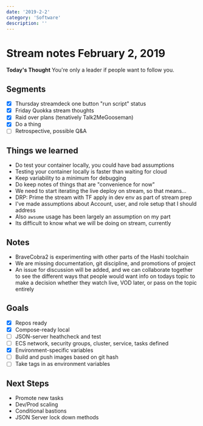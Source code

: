```yaml
---
date: '2019-2-2'
category: 'Software'
description: ''
---
```


# Stream notes February 2, 2019

**Today's Thought**
You're only a leader if people want to follow you.

## Segments

- [x] Thursday streamdeck one button "run script" status
- [x] Friday Quokka stream thoughts
- [x] Raid over plans (tenatively Talk2MeGooseman)
- [x] Do a thing
- [ ] Retrospective, possible Q&A

## Things we learned

- Do test your container locally, you could have bad assumptions
- Testing your container locally is faster than waiting for cloud
- Keep variability to a minimum for debugging
- Do keep notes of things that are "convenience for now"
- We need to start iterating the live deploy on stream, so that means...
- DRP: Prime the stream with TF apply in dev env as part of stream prep
- I've made assumptions about Account, user, and role setup that I should address
- Also `awsume` usage has been largely an assumption on my part
- Its difficult to know what we will be doing on stream, currently

## Notes

- BraveCobra2 is experimenting with other parts of the Hashi toolchain
- We are missing documentation, git discipline, and promotions of project
- An issue for discussion will be added, and we can collaborate together to see the different ways that people would want info on todays topic to make a decision whether they watch live, VOD later, or pass on the topic entirely

## Goals

- [x] Repos ready
- [x] Compose-ready local
- [ ] JSON-server heathcheck and test
- [ ] ECS network, security groups, cluster, service, tasks defined
- [x] Environment-specific variables
- [ ] Build and push images based on git hash
- [ ] Take tags in as environment variables

## Next Steps

- Promote new tasks
- Dev/Prod scaling
- Conditional bastions
- JSON Server lock down methods
